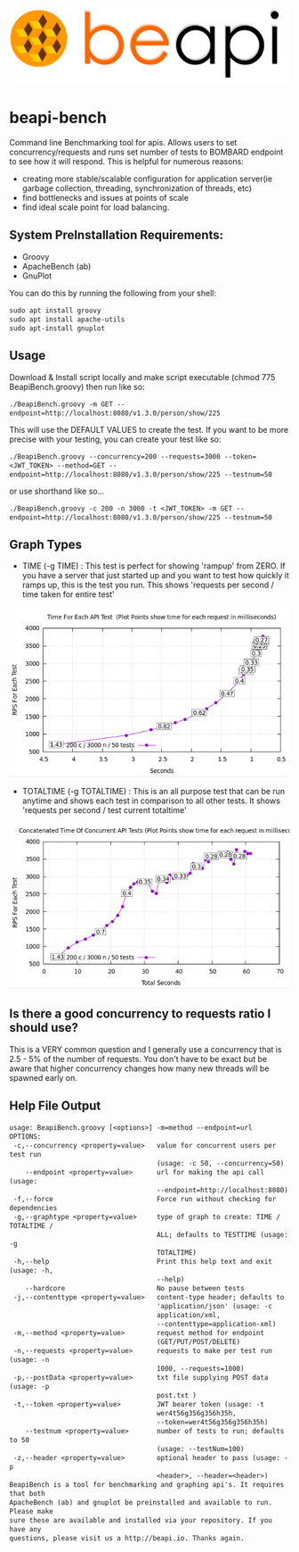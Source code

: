 ![alt text](https://github.com/orubel/logos/blob/master/beapi_logo_large.png)

# beapi-bench

Command line Benchmarking tool for apis. Allows users to set concurrency/requests and runs set number of tests to BOMBARD endpoint to see how it will respond. This is helpful for numerous reasons:

- creating more stable/scalable configuration for application server(ie garbage collection, threading, synchronization of threads, etc)
- find bottlenecks and issues at points of scale
- find ideal scale point for load balancing.

## System PreInstallation Requirements: 
- Groovy
- ApacheBench (ab)
- GnuPlot

You can do this by running the following from your shell:
~~~~
sudo apt install groovy
sudo apt install apache-utils
sudo apt-install gnuplot
~~~~

## Usage 
Download & Install script locally and make script executable (chmod 775 BeapiBench.groovy) then run like so:
~~~~
./BeapiBench.groovy -m GET --endpoint=http://localhost:8080/v1.3.0/person/show/225
~~~~
This will use the DEFAULT VALUES to create the test. If you want to be more precise with your testing, you can create your test like so:
~~~~
./BeapiBench.groovy --concurrency=200 --requests=3000 --token=<JWT_TOKEN> --method=GET --endpoint=http://localhost:8080/v1.3.0/person/show/225 --testnum=50
~~~~
or use shorthand like so...
~~~~
./BeapiBench.groovy -c 200 -n 3000 -t <JWT_TOKEN> -m GET --endpoint=http://localhost:8080/v1.3.0/person/show/225 --testnum=50
~~~~

## Graph Types 
- TIME (-g TIME) : This test is perfect for showing 'rampup' from ZERO. If you have a server that just started up and you want to test how quickly it ramps up, this is the test you run. This shows 'requests per second / time taken for entire test'

![alt text](https://github.com/orubel/logos/blob/master/bench_time.png)

- TOTALTIME (-g TOTALTIME) : This is an all purpose test that can be run anytime and shows each test in comparison to all other tests. It shows 'requests per second / test current totaltime'

![alt text](https://github.com/orubel/logos/blob/master/bench_alltime.png)

## Is there a good concurrency to requests ratio I should use?
This is a VERY common question and I generally use a concurrency that is 2.5 - 5% of the number of requests. You don't have to be exact but be aware that higher concurrency changes how many new threads will be spawned early on.

## Help File Output 
~~~~
usage: BeapiBench.groovy [<options>] -m=method --endpoint=url
OPTIONS:
 -c,--concurrency <property=value>   value for concurrent users per test run
                                     (usage: -c 50, --concurrency=50)
    --endpoint <property=value>      url for making the api call (usage:
                                     --endpoint=http://localhost:8080)
 -f,--force                          Force run without checking for dependencies
 -g,--graphtype <property=value>     type of graph to create: TIME / TOTALTIME /
                                     ALL; defaults to TESTTIME (usage: -g
                                     TOTALTIME)
 -h,--help                           Print this help text and exit (usage: -h,
                                     --help)
    --hardcore                       No pause between tests
 -j,--contenttype <property=value>   content-type header; defaults to
                                     'application/json' (usage: -c
                                     application/xml,
                                     --contenttype=application-xml)
 -m,--method <property=value>        request method for endpoint
                                     (GET/PUT/POST/DELETE)
 -n,--requests <property=value>      requests to make per test run (usage: -n
                                     1000, --requests=1000)
 -p,--postData <property=value>      txt file supplying POST data (usage: -p
                                     post.txt )
 -t,--token <property=value>         JWT bearer token (usage: -t
                                     wer4t56g356g356h35h,
                                     --token=wer4t56g356g356h35h)
    --testnum <property=value>       number of tests to run; defaults to 50
                                     (usage: --testNum=100)
 -z,--header <property=value>        optional header to pass (usage: -p
                                     <header>, --header=<header>)
BeapiBench is a tool for benchmarking and graphing api's. It requires that both
ApacheBench (ab) and gnuplot be preinstalled and available to run. Please make
sure these are available and installed via your repository. If you have any
questions, please visit us a http://beapi.io. Thanks again.
~~~~

